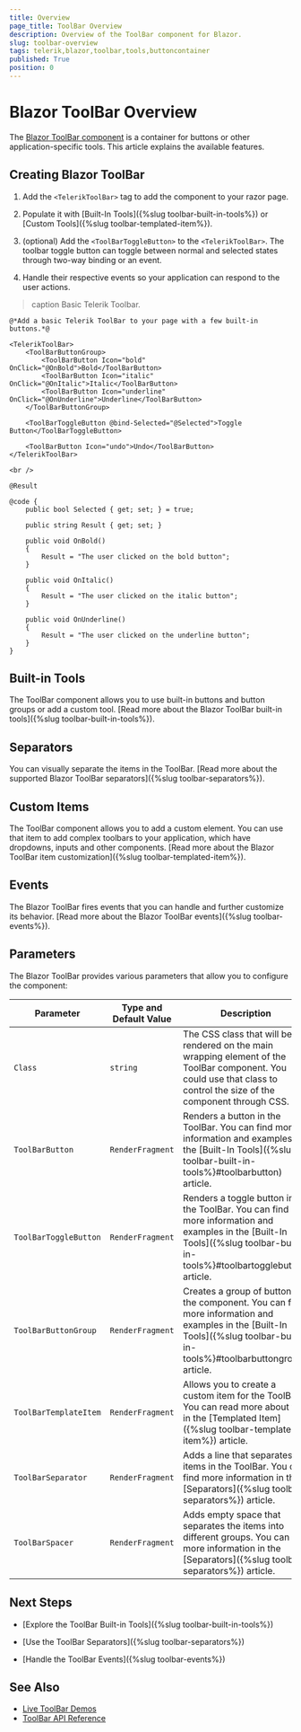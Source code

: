 ```yaml
---
title: Overview
page_title: ToolBar Overview
description: Overview of the ToolBar component for Blazor.
slug: toolbar-overview
tags: telerik,blazor,toolbar,tools,buttoncontainer
published: True
position: 0
---
```


# Blazor ToolBar Overview

The <a href = "https://www.telerik.com/blazor-ui/toolbar" target="_blank">Blazor ToolBar component</a> is a container for buttons or other application-specific tools. This article explains the available features.

## Creating Blazor ToolBar

1. Add the `<TelerikToolBar>` tag to add the component to your razor page.

2. Populate it with [Built-In Tools]({%slug toolbar-built-in-tools%}) or [Custom Tools]({%slug toolbar-templated-item%}).

3. (optional) Add the `<ToolBarToggleButton>` to the `<TelerikToolBar>`. The toolbar toggle button can toggle between normal and selected states through two-way binding or an event.

4. Handle their respective events so your application can respond to the user actions.

>caption Basic Telerik Toolbar.

````CSHTML
@*Add a basic Telerik ToolBar to your page with a few built-in buttons.*@

<TelerikToolBar>
    <ToolBarButtonGroup>
        <ToolBarButton Icon="bold" OnClick="@OnBold">Bold</ToolBarButton>
        <ToolBarButton Icon="italic" OnClick="@OnItalic">Italic</ToolBarButton>
        <ToolBarButton Icon="underline" OnClick="@OnUnderline">Underline</ToolBarButton>
    </ToolBarButtonGroup>

    <ToolBarToggleButton @bind-Selected="@Selected">Toggle Button</ToolBarToggleButton>

    <ToolBarButton Icon="undo">Undo</ToolBarButton>
</TelerikToolBar>

<br />

@Result

@code {
    public bool Selected { get; set; } = true;

    public string Result { get; set; }

    public void OnBold()
    {
        Result = "The user clicked on the bold button";
    }

    public void OnItalic()
    {
        Result = "The user clicked on the italic button";
    }

    public void OnUnderline()
    {
        Result = "The user clicked on the underline button";
    }
}
````

## Built-in Tools

The ToolBar component allows you to use built-in buttons and button groups or add a custom tool. [Read more about the Blazor ToolBar built-in tools]({%slug toolbar-built-in-tools%}).

## Separators

You can visually separate the items in the ToolBar. [Read more about the supported Blazor ToolBar separators]({%slug toolbar-separators%}).

## Custom Items

The ToolBar component allows you to add a custom element. You can use that item to add complex toolbars to your application, which have dropdowns, inputs and other components. [Read more about the Blazor ToolBar item customization]({%slug toolbar-templated-item%}).

## Events

The Blazor ToolBar fires events that you can handle and further customize its behavior. [Read more about the Blazor ToolBar events]({%slug toolbar-events%}).

## Parameters

The Blazor ToolBar provides various parameters that allow you to configure the component:

<style>
    article style + table {
        table-layout: auto;
        word-break: normal;
    }
</style>
| Parameter | Type and Default Value | Description |
| ----------- | ----------- | ----------- |
| `Class` | `string` | The CSS class that will be rendered on the main wrapping element of the ToolBar component. You could use that class to control the size of the component through CSS. |
| `ToolBarButton` | `RenderFragment` | Renders a button in the ToolBar. You can find more information and examples in the [Built-In Tools]({%slug toolbar-built-in-tools%}#toolbarbutton) article. |
| `ToolBarToggleButton` | `RenderFragment` | Renders a toggle button in the ToolBar. You can find more information and examples in the [Built-In Tools]({%slug toolbar-built-in-tools%}#toolbartogglebutton) article. |
| `ToolBarButtonGroup` | `RenderFragment` | Creates a group of buttons in the component. You can find more information and examples in the [Built-In Tools]({%slug toolbar-built-in-tools%}#toolbarbuttongroup) article. |
| `ToolBarTemplateItem` | `RenderFragment` | Allows you to create a custom item for the ToolBar. You can read more about this in the [Templated Item]({%slug toolbar-templated-item%}) article. |
| `ToolBarSeparator` | `RenderFragment` | Adds a line that separates items in the ToolBar. You can find more information in the [Separators]({%slug toolbar-separators%}) article. |
| `ToolBarSpacer` | `RenderFragment` | Adds empty space that separates the items into different groups. You can find more information in the [Separators]({%slug toolbar-separators%}) article. |

## Next Steps

* [Explore the ToolBar Built-in Tools]({%slug toolbar-built-in-tools%})

* [Use the ToolBar Separators]({%slug toolbar-separators%})

* [Handle the ToolBar Events]({%slug toolbar-events%})

## See Also

* [Live ToolBar Demos](https://demos.telerik.com/blazor-ui/toolbar/overview)
* [ToolBar API Reference](https://docs.telerik.com/blazor-ui/api/Telerik.Blazor.Components.ToolBarToolsFactory)
